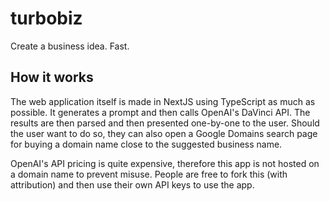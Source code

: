 # turbobiz

Create a business idea. Fast.

## How it works

The web application itself is made in NextJS using TypeScript as much as possible. It generates a prompt and then calls OpenAI's DaVinci API. The results are then parsed and then presented one-by-one to the user. Should the user want to do so, they can also open a Google Domains search page for buying a domain name close to the suggested business name.

OpenAI's API pricing is quite expensive, therefore this app is not hosted on a domain name to prevent misuse. People are free to fork this (with attribution) and then use their own API keys to use the app.
